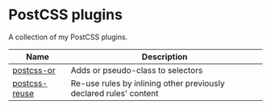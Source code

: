 # PostCSS plugins

A collection of my PostCSS plugins.

| Name                                                                                          | Description                                                       |
| --------------------------------------------------------------------------------------------- | ----------------------------------------------------------------- |
| [postcss-or](https://github.com/redkenrok/postcss-plugins/tree/main/packages/or#readme)       | Adds or pseudo-class to selectors                                 |
| [postcss-reuse](https://github.com/redkenrok/postcss-plugins/tree/main/packages/reuse#readme) | Re-use rules by inlining other previously declared rules' content |

